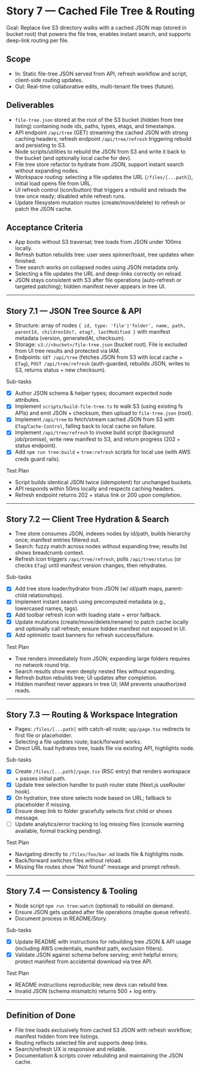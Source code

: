 # Story 7 — Cached File Tree & Routing

Goal: Replace live S3 directory walks with a cached JSON map (stored in bucket root) that powers the file tree, enables instant search, and supports deep-link routing per file.

## Scope
- In: Static file-tree JSON served from API, refresh workflow and script, client-side routing updates.
- Out: Real-time collaborative edits, multi-tenant file trees (future).

## Deliverables
- `file-tree.json` stored at the root of the S3 bucket (hidden from tree listing) containing node ids, paths, types, etags, and timestamps.
- API endpoint `/api/tree` (GET) streaming the cached JSON with strong caching headers; refresh endpoint `/api/tree/refresh` triggering rebuild and persisting to S3.
- Node scripts/utilities to rebuild the JSON from S3 and write it back to the bucket (and optionally local cache for dev).
- File tree store refactor to hydrate from JSON, support instant search without expanding nodes.
- Workspace routing: selecting a file updates the URL (`/files/[...path]`), initial load opens file from URL.
- UI refresh control (icon/button) that triggers a rebuild and reloads the tree once ready; disabled while refresh runs.
- Update filesystem mutation routes (create/move/delete) to refresh or patch the JSON cache.

## Acceptance Criteria
- App boots without S3 traversal; tree loads from JSON under 100ms locally.
- Refresh button rebuilds tree: user sees spinner/toast, tree updates when finished.
- Tree search works on collapsed nodes using JSON metadata only.
- Selecting a file updates the URL and deep-links correctly on reload.
- JSON stays consistent with S3 after file operations (auto-refresh or targeted patching); hidden manifest never appears in tree UI.

---

## Story 7.1 — JSON Tree Source & API
- Structure: array of nodes `{ id, type: 'file'|'folder', name, path, parentId, childrenIds?, etag?, lastModified }` with manifest metadata (version, generatedAt, checksum).
- Storage: `s3://<bucket>/file-tree.json` (bucket root). File is excluded from UI tree results and protected via IAM.
- Endpoints: `GET /api/tree` (fetches JSON from S3 with local cache + `ETag`), `POST /api/tree/refresh` (auth-guarded, rebuilds JSON, writes to S3, returns status + new checksum).

Sub-tasks
- [x] Author JSON schema & helper types; document expected node attributes.
- [x] Implement `scripts/build-file-tree.ts` to walk S3 (using existing fs APIs) and emit JSON + checksum, then upload to `file-tree.json` (root).
- [x] Implement `/api/tree` to fetch/stream cached JSON from S3 with `ETag`/`Cache-Control`, falling back to local cache on failure.
- [x] Implement `/api/tree/refresh` to invoke build script (background job/promise), write new manifest to S3, and return progress (202 + status endpoint).
- [x] Add `npm run tree:build` + `tree:refresh` scripts for local use (with AWS creds guard rails).

Test Plan
- Script builds identical JSON twice (idempotent) for unchanged buckets.
- API responds within 50ms locally and respects caching headers.
- Refresh endpoint returns 202 + status link or 200 upon completion.

---

## Story 7.2 — Client Tree Hydration & Search
- Tree store consumes JSON, indexes nodes by id/path, builds hierarchy once; manifest entries filtered out.
- Search: fuzzy match across nodes without expanding tree; results list shows breadcrumb context.
- Refresh icon triggers `/api/tree/refresh`, polls `/api/tree/status` (or checks `ETag`) until manifest version changes, then rehydrates.

Sub-tasks
- [x] Add tree store loader/hydrator from JSON (w/ id/path maps, parent-child relationships).
- [x] Implement instant search using precomputed metadata (e.g., lowercased names, tags).
- [x] Add toolbar refresh icon with loading state + error fallback.
- [x] Update mutations (create/move/delete/rename) to patch cache locally and optionally call refresh; ensure hidden manifest not exposed in UI.
- [x] Add optimistic toast banners for refresh success/failure.

Test Plan
- Tree renders immediately from JSON; expanding large folders requires no network round trip.
- Search results show even deeply nested files without expanding.
- Refresh button rebuilds tree; UI updates after completion.
- Hidden manifest never appears in tree UI; IAM prevents unauthorized reads.

---

## Story 7.3 — Routing & Workspace Integration
- Pages: `/files/[...path]` with catch-all route; `app/page.tsx` redirects to first file or placeholder.
- Selecting a file updates route; back/forward works.
- Direct URL load hydrates tree, loads file via existing API, highlights node.

Sub-tasks
- [x] Create `/files/[...path]/page.tsx` (RSC entry) that renders workspace + passes initial path.
- [x] Update tree selection handler to push router state (Next.js useRouter hook).
- [x] On hydration, tree store selects node based on URL; fallback to placeholder if missing.
- [x] Ensure deep link to folder gracefully selects first child or shows message.
- [ ] Update analytics/error tracking to log missing files (console warning available, formal tracking pending).

Test Plan
- Navigating directly to `/files/foo/bar.md` loads file & highlights node.
- Back/forward switches files without reload.
- Missing file routes show "Not found" message and prompt refresh.

---

## Story 7.4 — Consistency & Tooling
- Node script `npm run tree:watch` (optional) to rebuild on demand.
- Ensure JSON gets updated after file operations (maybe queue refresh).
- Document process in README/Story.

Sub-tasks
- [x] Update README with instructions for rebuilding tree JSON & API usage (including AWS credentials, manifest path, exclusion filters).
- [x] Validate JSON against schema before serving; emit helpful errors; protect manifest from accidental download via tree API.

Test Plan
- README instructions reproducible; new devs can rebuild tree.
- Invalid JSON (schema mismatch) returns 500 + log entry.

---

## Definition of Done
- File tree loads exclusively from cached S3 JSON with refresh workflow; manifest hidden from tree listings.
- Routing reflects selected file and supports deep links.
- Search/refresh UX is responsive and reliable.
- Documentation & scripts cover rebuilding and maintaining the JSON cache.
